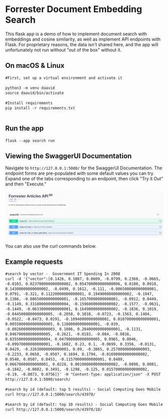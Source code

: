 # Forrester Document Embedding Search

This flask app is a demo of how to implement document search with embeddings and cosine similarity, as well as implement API endpoints with Flask.
For proprietary reasons, the data isn't shared here, and the app will unfortunately not run without "out of the box" without it.

## On macOS & Linux
```
#First, set up a virtual environment and activate it  

python3 -m venv daavid
source daavid/bin/activate

#Install requirements  
pip install -r requirements.txt


```
## Run the app
```
flask --app search run
```

##  Viewing the SwaggerUI Documentation 
Navigate to `http://127.0.0.1:5000/` for the SwaggerUI Documentation. The endpoint forms are pre-populated with some default values you can try.
Expand one of the  tabs corresponding to an endpoint, then click "Try it Out" and then "Execute."

![image](forrester_articles.png)

You can also use the curl commands below.

## Example requests
```
#search by vector -  Government IT Spending In 2008
curl -d '{"vector":[0.1426, 0.1087, 0.0609, -0.0799, 0.2368, -0.0665, -0.0103, 0.023700000000000002, 0.054700000000000006, 0.0108, 0.0918, 0.14300000000000002, -0.0499, 0.1612, -0.111, -0.006500000000000001, 0.0791, -0.321, 0.11220000000000001, 0.19490000000000002, -0.1947, 0.1386, -0.08650000000000001, -0.16570000000000001, -0.0912, 0.0449, -0.1149, 0.33180000000000004, -0.15960000000000002, -0.1577, -0.0631, -0.1449, -0.06330000000000001, 0.16490000000000002, -0.1836, 0.1019, -0.044500000000000005, -0.2058, 0.1018, -0.0723, -0.1563, 0.1404, -0.0522, -0.0473, 0.0291, -0.10940000000000001, 0.010700000000000001, 0.0055000000000000005, 0.11080000000000001, -0.039, -0.0026000000000000003, 0.1086, 0.20400000000000001, -0.1131, 0.046700000000000005, -0.2621, -0.0183, -0.084, -0.0816, 0.035500000000000004, 0.047900000000000005, 0.0965, 0.0046, -0.09970000000000001, -0.1602, 0.23, 0.1, -0.0699, 0.3356, -0.0131, 0.0429, -0.32630000000000003, 0.09, -0.3865, 0.25780000000000003, -0.2233, 0.0658, -0.0507, 0.1694, 0.1794, -0.016900000000000002, 0.0548, 0.0507, 0.0453, -0.11570000000000001, 0.0489, 0.06670000000000001, 0.0228, 0.0018000000000000002, -0.0898, 0.0081, -0.1842, -0.0882, 0.3491, -0.1298, -0.125, 0.015700000000000002, -0.19, -0.0873, 0.0756]}' -H "Content-Type: application/json" -X POST http://127.0.0.1:5000/search/

#search by id (default: top 5 results) - Social Computing Goes Mobile
curl http://127.0.0.1:5000/search/43978/

#search by id (default: top 10 results) - Social Computing Goes Mobile
curl http://127.0.0.1:5000/search/43978/10/

